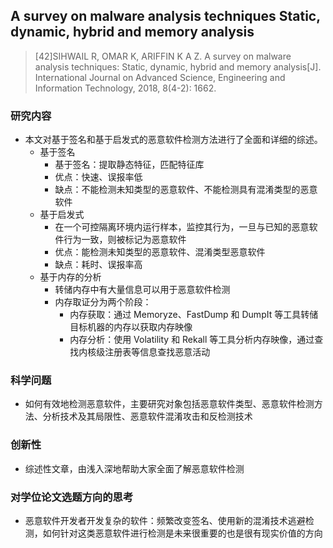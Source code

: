 ## A survey on malware analysis techniques Static, dynamic, hybrid and memory analysis

> [42]SIHWAIL R, OMAR K, ARIFFIN K A Z. A survey on malware analysis techniques: Static, dynamic, hybrid and memory analysis[J]. International Journal on Advanced Science, Engineering and Information Technology, 2018, 8(4-2): 1662.

### 研究内容

- 本文对基于签名和基于启发式的恶意软件检测方法进行了全面和详细的综述。
  - 基于签名
    - 基于签名：提取静态特征，匹配特征库
    - 优点：快速、误报率低
    - 缺点：不能检测未知类型的恶意软件、不能检测具有混淆类型的恶意软件
  - 基于启发式
    - 在一个可控隔离环境内运行样本，监控其行为，一旦与已知的恶意软件行为一致，则被标记为恶意软件
    - 优点：能检测未知类型的恶意软件、混淆类型恶意软件
    - 缺点：耗时、误报率高
  - 基于内存的分析
    - 转储内存中有大量信息可以用于恶意软件检测
    - 内存取证分为两个阶段：
        - 内存获取：通过 Memoryze、FastDump 和 DumpIt 等工具转储目标机器的内存以获取内存映像
        - 内存分析：使用 Volatility 和 Rekall 等工具分析内存映像，通过查找内核级注册表等信息查找恶意活动

### 科学问题

- 如何有效地检测恶意软件，主要研究对象包括恶意软件类型、恶意软件检测方法、分析技术及其局限性、恶意软件混淆攻击和反检测技术

### 创新性

- 综述性文章，由浅入深地帮助大家全面了解恶意软件检测

### 对学位论文选题方向的思考

- 恶意软件开发者开发复杂的软件：频繁改变签名、使用新的混淆技术逃避检测，如何针对这类恶意软件进行检测是未来很重要的也是很有现实价值的方向